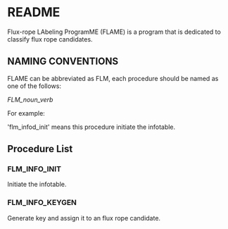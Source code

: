 # README

Flux-rope LAbeling ProgramME (FLAME) is a program that is dedicated to classify
flux rope candidates.

## NAMING CONVENTIONS

FLAME can be abbreviated as FLM, each procedure should be named as one of the
follows:

*FLM_noun_verb*

For example:

'flm_infod_init'
 means this procedure initiate the infotable.

 ## Procedure List
 
 ### FLM_INFO_INIT

 Initiate the infotable.

 ### FLM_INFO_KEYGEN

 Generate key and assign it to an flux rope candidate.